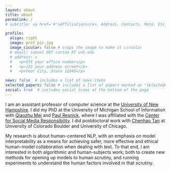 ```yaml
---
layout: about
title: about
permalink: /
# subtitle: <a href='#'>Affiliations</a>. Address. Contacts. Moto. Etc.

profile:
  align: right
  image: prof_pic.jpg
  image_cicular: false # crops the image to make it circular
  # email: samuel DOT carton AT unh.edu
  # address: >
  #   <p>555 your office number</p>
  #   <p>123 your address street</p>
  #   <p>Your City, State 12345</p>

news: false  # includes a list of news items
selected_papers: false # includes a list of papers marked as "selected={true}"
social: true  # includes social icons at the bottom of the page
---
```


I am an assistant professor of computer science at the [University of New Hampshire](https://ceps.unh.edu/computer-science). I did my PhD at the University of Michigan School of Information with [Qiaozhu Mei](http://www-personal.umich.edu/~qmei/) and [Paul Resnick](https://presnick.people.si.umich.edu/), where I was affiliated with the [Center for Social Media Responsibility](https://csmr.umich.edu/). I did postdoctoral work with [Chenhao Tan](https://www.chenhaot.com/) at University of Colorado Boulder and University of Chicago. 

My research is about human-centered NLP, with an emphasis on model interpretability as a means for achieving safer, more effective and ethical human-model collaboration when dealing with text. To that end, I am interested in both algorithmic and human-subjects work; both to create new methods for opening up models to human scrutiny, and running experiments to understand the human factors involved in that scrutiny. 

[//]: # (I am recruiting PhD students and undergrad/masters research assistants. If you think you might be interested in working with me, take a peek at the [types of projects I am excited to supervise]&#40;/workwithme&#41; and shoot me an email. It never hurts to talk!)

